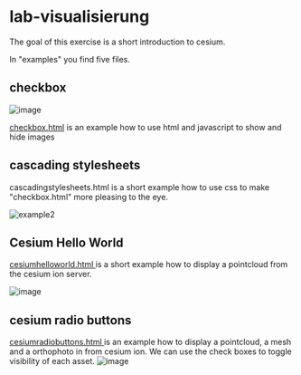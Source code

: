 # lab-visualisierung

The goal of this exercise is a short introduction to cesium.

In "examples" you find five files.

## checkbox
![image](https://user-images.githubusercontent.com/9204823/111168162-147f1100-85a2-11eb-9137-77aead69cf24.png)



 [checkbox.html](https://htmlpreview.github.io/?https://github.com/pinguinonice/lab-visualisierung/blob/main/examples/1-checkbox.html) is an example how to use html and javascript to show and hide images

## cascading stylesheets

cascadingstylesheets.html is a short example how to use css to make "checkbox.html" more pleasing to the eye.

![example2](https://user-images.githubusercontent.com/9204823/112308888-f05ab880-8ca2-11eb-9c38-0b3e927303e4.PNG)


## Cesium Hello World

 [cesiumhelloworld.html ](https://htmlpreview.github.io/?https://github.com/pinguinonice/lab-visualisierung/blob/main/examples/3-cesium_helloworld.html) is a short example how to display a pointcloud from the cesium ion server.

![image](https://user-images.githubusercontent.com/9204823/111168321-409a9200-85a2-11eb-968f-9ef9a6d97c96.png)

## cesium radio buttons

 [cesiumradiobuttons.html  ](https://htmlpreview.github.io/?https://github.com/pinguinonice/lab-visualisierung/blob/main/examples/4-cesiumradiobuttons.html) is an example how to display a pointcloud, a mesh and a orthophoto in from cesium ion. We can use the check boxes to toggle visibility of each asset.
![image](https://user-images.githubusercontent.com/9204823/111168418-58721600-85a2-11eb-9418-e8fae069e714.png)
